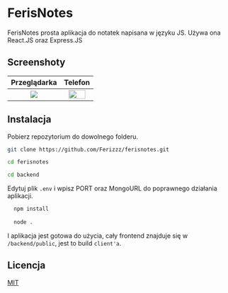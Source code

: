# FerisNotes

FerisNotes prosta aplikacja do notatek napisana w języku JS. Używa ona React.JS oraz Express.JS

## Screenshoty

Przeglądarka      |  Telefon      
:----------------:|:----------------:
<img src="https://github.com/Ferizzz/ferisnotes/blob/main/screenshots/computer.png">  |   <img src="https://github.com/Ferizzz/ferisnotes/blob/main/screenshots/phone.jpg" height="80%">

## Instalacja

Pobierz repozytorium do dowolnego folderu.

```bash
git clone https://github.com/Ferizzz/ferisnotes.git

cd ferisnotes

cd backend
```

Edytuj plik `.env` i wpisz PORT oraz MongoURL do poprawnego działania aplikacji.

```bash
  npm install
  
  node .
```

I aplikacja jest gotowa do użycia, cały frontend znajduje się w `/backend/public`, jest to build `client'a`.

## Licencja
[MIT](https://choosealicense.com/licenses/mit/)

